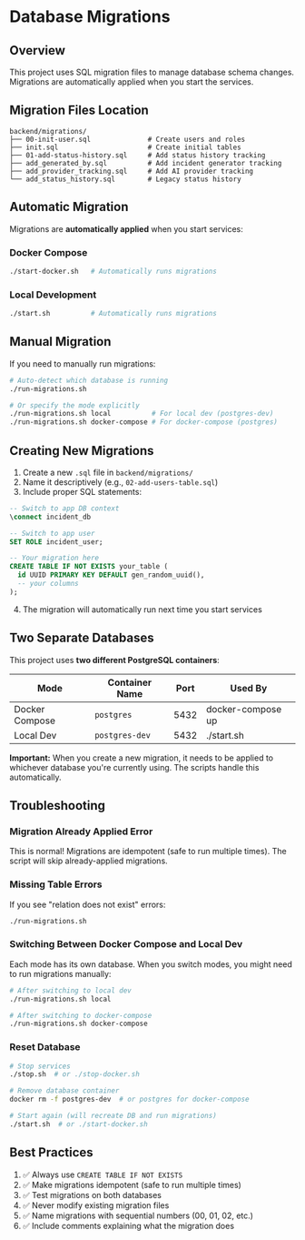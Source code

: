 # Database Migrations

## Overview

This project uses SQL migration files to manage database schema changes. Migrations are automatically applied when you start the services.

## Migration Files Location

```
backend/migrations/
├── 00-init-user.sql              # Create users and roles
├── init.sql                      # Create initial tables
├── 01-add-status-history.sql     # Add status history tracking
├── add_generated_by.sql          # Add incident generator tracking
├── add_provider_tracking.sql     # Add AI provider tracking
└── add_status_history.sql        # Legacy status history
```

## Automatic Migration

Migrations are **automatically applied** when you start services:

### Docker Compose
```bash
./start-docker.sh   # Automatically runs migrations
```

### Local Development
```bash
./start.sh          # Automatically runs migrations
```

## Manual Migration

If you need to manually run migrations:

```bash
# Auto-detect which database is running
./run-migrations.sh

# Or specify the mode explicitly
./run-migrations.sh local          # For local dev (postgres-dev)
./run-migrations.sh docker-compose # For docker-compose (postgres)
```

## Creating New Migrations

1. Create a new `.sql` file in `backend/migrations/`
2. Name it descriptively (e.g., `02-add-users-table.sql`)
3. Include proper SQL statements:

```sql
-- Switch to app DB context
\connect incident_db

-- Switch to app user
SET ROLE incident_user;

-- Your migration here
CREATE TABLE IF NOT EXISTS your_table (
  id UUID PRIMARY KEY DEFAULT gen_random_uuid(),
  -- your columns
);
```

4. The migration will automatically run next time you start services

## Two Separate Databases

This project uses **two different PostgreSQL containers**:

| Mode | Container Name | Port | Used By |
|------|---------------|------|---------|
| Docker Compose | `postgres` | 5432 | docker-compose up |
| Local Dev | `postgres-dev` | 5432 | ./start.sh |

**Important:** When you create a new migration, it needs to be applied to whichever database you're currently using. The scripts handle this automatically.

## Troubleshooting

### Migration Already Applied Error
This is normal! Migrations are idempotent (safe to run multiple times). The script will skip already-applied migrations.

### Missing Table Errors
If you see "relation does not exist" errors:
```bash
./run-migrations.sh
```

### Switching Between Docker Compose and Local Dev
Each mode has its own database. When you switch modes, you might need to run migrations manually:
```bash
# After switching to local dev
./run-migrations.sh local

# After switching to docker-compose
./run-migrations.sh docker-compose
```

### Reset Database
```bash
# Stop services
./stop.sh  # or ./stop-docker.sh

# Remove database container
docker rm -f postgres-dev  # or postgres for docker-compose

# Start again (will recreate DB and run migrations)
./start.sh  # or ./start-docker.sh
```

## Best Practices

1. ✅ Always use `CREATE TABLE IF NOT EXISTS`
2. ✅ Make migrations idempotent (safe to run multiple times)
3. ✅ Test migrations on both databases
4. ✅ Never modify existing migration files
5. ✅ Name migrations with sequential numbers (00, 01, 02, etc.)
6. ✅ Include comments explaining what the migration does

